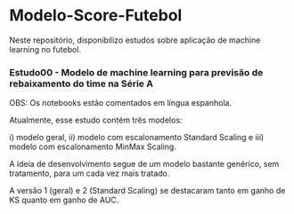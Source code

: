 # Modelo-Score-Futebol
Neste repositório, disponibilizo estudos sobre aplicação de machine learning no futebol.

### Estudo00 - Modelo de machine learning para previsão de rebaixamento do time na Série A
OBS: Os notebooks estão comentados em língua espanhola.

Atualmente, esse estudo contém três modelos:

i) modelo geral, ii) modelo com escalonamento Standard Scaling e iii) modelo com escalonamento MinMax Scaling.

A ideia de desenvolvimento segue de um modelo bastante genérico, sem tratamento, para um cada vez mais tratado.

A versão 1 (geral) e 2 (Standard Scaling) se destacaram tanto em ganho de KS quanto em ganho de AUC.
